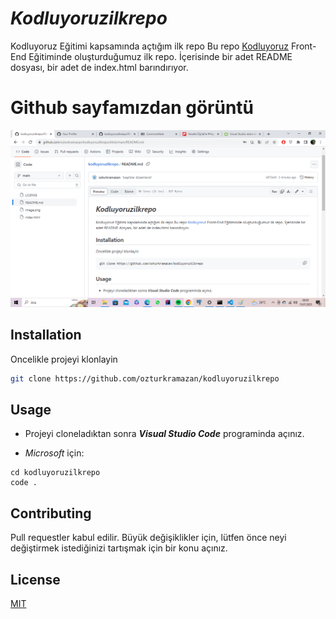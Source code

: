 # ***Kodluyoruzilkrepo***
Kodluyoruz Eğitimi kapsamında açtığım ilk repo
Bu repo [Kodluyoruz](https://kodluyoruz.org/) Front-End Eğitiminde oluşturduğumuz ilk repo. İçerisinde bir adet README dosyası, bir adet de index.html barındırıyor.

# **Github sayfamızdan görüntü**

![Alt tex](githubgorunum.png)

## **Installation**
Oncelikle projeyi klonlayin

```bash
git clone https://github.com/ozturkramazan/kodluyoruzilkrepo

```

## **Usage**
* Projeyi cloneladıktan sonra ***Visual Studio Code*** programinda açınız.

* *Microsoft* için:
```microsoft
cd kodluyoruzilkrepo
code .
```

## **Contributing**
Pull requestler kabul edilir. Büyük değişiklikler için, lütfen önce neyi değiştirmek istediğinizi tartışmak için bir konu açınız.

## **License**
[MIT](https://choosealicense.com/licenses/mit/)









